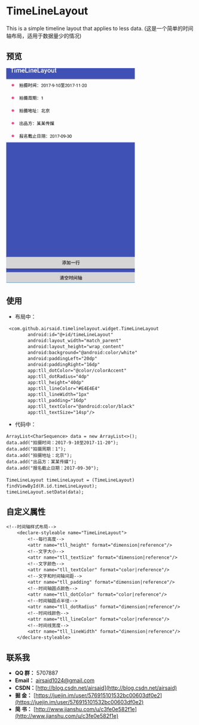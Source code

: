 # TimeLineLayout
This is a simple timeline layout that applies to less data. (这是一个简单的时间轴布局，适用于数据量少的情况)

## 预览
![](https://github.com/Airsaid/TimeLineLayout/blob/master/preview/preview.gif)

## 使用
- 布局中：
```
 <com.github.airsaid.timelinelayout.widget.TimeLineLayout
        android:id="@+id/timeLineLayout"
        android:layout_width="match_parent"
        android:layout_height="wrap_content"
        android:background="@android:color/white"
        android:paddingLeft="20dp"
        android:paddingRight="16dp"
        app:tll_dotColor="@color/colorAccent"
        app:tll_dotRadius="4dp"
        app:tll_height="40dp"
        app:tll_lineColor="#E4E4E4"
        app:tll_lineWidth="1px"
        app:tll_padding="16dp"
        app:tll_textColor="@android:color/black"
        app:tll_textSize="14sp"/>
```
- 代码中：
```
ArrayList<CharSequence> data = new ArrayList<>();
data.add("拍摄时间：2017-9-10至2017-11-20");
data.add("拍摄周期：1");
data.add("拍摄地址：北京");
data.add("出品方：某某传媒");
data.add("报名截止日期：2017-09-30");

TimeLineLayout timeLineLayout = (TimeLineLayout) findViewById(R.id.timeLineLayout);
timeLineLayout.setData(data);
```

## 自定义属性
```
<!--时间轴样式布局-->
    <declare-styleable name="TimeLineLayout">
        <!--每行高度-->
        <attr name="tll_height" format="dimension|reference"/>
        <!--文字大小-->
        <attr name="tll_textSize" format="dimension|reference"/>
        <!--文字颜色-->
        <attr name="tll_textColor" format="color|reference"/>
        <!--文字和时间轴间距-->
        <attr name="tll_padding" format="dimension|reference"/>
        <!--时间轴圆点颜色-->
        <attr name="tll_dotColor" format="color|reference"/>
        <!--时间轴圆点半径-->
        <attr name="tll_dotRadius" format="dimension|reference"/>
        <!--时间线颜色-->
        <attr name="tll_lineColor" format="color|reference"/>
        <!--时间线宽度-->
        <attr name="tll_lineWidth" format="dimension|reference"/>
    </declare-styleable>
```

## 联系我
- **QQ 群：** 5707887
- **Email：** airsaid1024@gmail.com
- **CSDN：**[http://blog.csdn.net/airsaid](http://blog.csdn.net/airsaid)
- **掘 金：** [https://juejin.im/user/576915101532bc00603df0e2](https://juejin.im/user/576915101532bc00603df0e2)
- **简 书：** [http://www.jianshu.com/u/c3fe0e582f1e](http://www.jianshu.com/u/c3fe0e582f1e)
